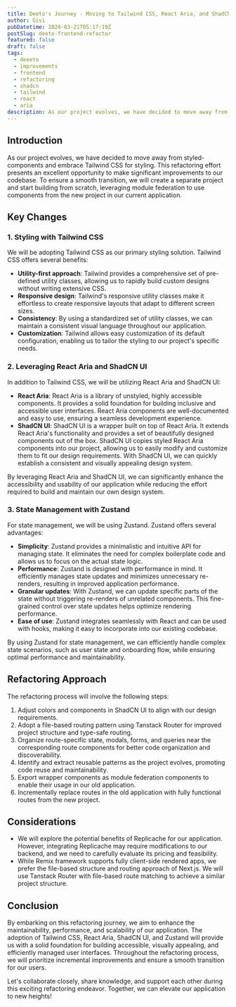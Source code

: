 ```yaml
---
title: Deeto's Journey - Moving to Tailwind CSS, React Aria, and ShadCN UI (Refactoring Plan)
author: Givi
pubDatetime: 2024-03-21T05:17:19Z
postSlug: deeto-frontend-refactor
featured: false
draft: false
tags:
  - deeeto
  - improvements
  - frontend
  - refactoring
  - shadcn
  - tailwind
  - react
  - aria
description: As our project evolves, we have decided to move away from styled-components and embrace Tailwind CSS for styling. This refactoring effort presents an excellent opportunity to make significant improvements to our codebase. To ensure a smooth transition, we will create a separate project and start building from scratch, leveraging module federation to use components from the new project in our current application.
---
```


## Introduction

As our project evolves, we have decided to move away from styled-components and embrace Tailwind CSS for styling. This refactoring effort presents an excellent opportunity to make significant improvements to our codebase. To ensure a smooth transition, we will create a separate project and start building from scratch, leveraging module federation to use components from the new project in our current application.

## Key Changes

### 1. Styling with Tailwind CSS

We will be adopting Tailwind CSS as our primary styling solution. Tailwind CSS offers several benefits:

- **Utility-first approach**: Tailwind provides a comprehensive set of pre-defined utility classes, allowing us to rapidly build custom designs without writing extensive CSS.
- **Responsive design**: Tailwind's responsive utility classes make it effortless to create responsive layouts that adapt to different screen sizes.
- **Consistency**: By using a standardized set of utility classes, we can maintain a consistent visual language throughout our application.
- **Customization**: Tailwind allows easy customization of its default configuration, enabling us to tailor the styling to our project's specific needs.

### 2. Leveraging React Aria and ShadCN UI

In addition to Tailwind CSS, we will be utilizing React Aria and ShadCN UI:

- **React Aria**: React Aria is a library of unstyled, highly accessible components. It provides a solid foundation for building inclusive and accessible user interfaces. React Aria components are well-documented and easy to use, ensuring a seamless development experience.
- **ShadCN UI**: ShadCN UI is a wrapper built on top of React Aria. It extends React Aria's functionality and provides a set of beautifully designed components out of the box. ShadCN UI copies styled React Aria components into our project, allowing us to easily modify and customize them to fit our design requirements. With ShadCN UI, we can quickly establish a consistent and visually appealing design system.

By leveraging React Aria and ShadCN UI, we can significantly enhance the accessibility and usability of our application while reducing the effort required to build and maintain our own design system.

### 3. State Management with Zustand

For state management, we will be using Zustand. Zustand offers several advantages:

- **Simplicity**: Zustand provides a minimalistic and intuitive API for managing state. It eliminates the need for complex boilerplate code and allows us to focus on the actual state logic.
- **Performance**: Zustand is designed with performance in mind. It efficiently manages state updates and minimizes unnecessary re-renders, resulting in improved application performance.
- **Granular updates**: With Zustand, we can update specific parts of the state without triggering re-renders of unrelated components. This fine-grained control over state updates helps optimize rendering performance.
- **Ease of use**: Zustand integrates seamlessly with React and can be used with hooks, making it easy to incorporate into our existing codebase.

By using Zustand for state management, we can efficiently handle complex state scenarios, such as user state and onboarding flow, while ensuring optimal performance and maintainability.

## Refactoring Approach

The refactoring process will involve the following steps:

1. Adjust colors and components in ShadCN UI to align with our design requirements.
2. Adopt a file-based routing pattern using Tanstack Router for improved project structure and type-safe routing.
3. Organize route-specific state, modals, forms, and queries near the corresponding route components for better code organization and discoverability.
4. Identify and extract reusable patterns as the project evolves, promoting code reuse and maintainability.
5. Export wrapper components as module federation components to enable their usage in our old application.
6. Incrementally replace routes in the old application with fully functional routes from the new project.

## Considerations

- We will explore the potential benefits of Replicache for our application. However, integrating Replicache may require modifications to our backend, and we need to carefully evaluate its pricing and feasibility.
- While Remix framework supports fully client-side rendered apps, we prefer the file-based structure and routing approach of Next.js. We will use Tanstack Router with file-based route matching to achieve a similar project structure.

## Conclusion

By embarking on this refactoring journey, we aim to enhance the maintainability, performance, and scalability of our application. The adoption of Tailwind CSS, React Aria, ShadCN UI, and Zustand will provide us with a solid foundation for building accessible, visually appealing, and efficiently managed user interfaces. Throughout the refactoring process, we will prioritize incremental improvements and ensure a smooth transition for our users.

Let's collaborate closely, share knowledge, and support each other during this exciting refactoring endeavor. Together, we can elevate our application to new heights!
